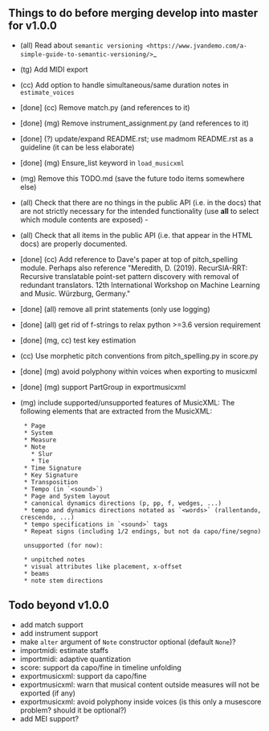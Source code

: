 Things to do before merging develop into master for v1.0.0
----------------------------------------------------------

- (all) Read about `semantic versioning <https://www.jvandemo.com/a-simple-guide-to-semantic-versioning/>`_

- (tg) Add MIDI export

- (cc) Add option to handle simultaneous/same duration notes in `estimate_voices`

- [done] (cc) Remove match.py (and references to it)

- [done] (mg) Remove instrument_assignment.py (and references to it)

- [done] (?) update/expand README.rst; use madmom README.rst as a guideline (it can be less elaborate) 

- [done] (mg) Ensure_list keyword in `load_musicxml`

- (mg) Remove this TODO.md (save the future todo items somewhere else)

- (all) Check that there are no things in the public API (i.e. in the docs) that are
  not strictly necessary for the intended functionality (use __all__ to select
  which module contents are exposed) -

- (all) Check that all items in the public API (i.e. that appear in the HTML docs) are properly documented.

- [done] (cc) Add reference to Dave's paper at top of pitch_spelling module. Perhaps also reference "Meredith, D. (2019). RecurSIA-RRT: Recursive translatable point-set pattern discovery with removal of redundant translators. 12th International Workshop on Machine Learning and Music. Würzburg, Germany."

- [done] (all) remove all print statements (only use logging)

- [done] (all) get rid of f-strings to relax python >=3.6 version requirement

- [done] (mg, cc) test key estimation

- (cc) Use morphetic pitch conventions from pitch_spelling.py in score.py

- [done] (mg) avoid polyphony within voices when exporting to musicxml

- [done] (mg) support PartGroup in exportmusicxml

- (mg) include supported/unsupported features of MusicXML:
       The following elements that are extracted from the MusicXML:
       
       * Page
       * System
       * Measure
       * Note
         * Slur
         * Tie
       * Time Signature
       * Key Signature
       * Transposition
       * Tempo (in `<sound>`)
       * Page and System layout
       * canonical dynamics directions (p, pp, f, wedges, ...)
       * tempo and dynamics directions notated as `<words>` (rallentando, crescendo, ...)
       * tempo specifications in `<sound>` tags
       * Repeat signs (including 1/2 endings, but not da capo/fine/segno)
       
       unsupported (for now):
       
       * unpitched notes
       * visual attributes like placement, x-offset
       * beams
       * note stem directions

   
Todo beyond v1.0.0
------------------

- add match support
- add instrument support
- make `alter` argument of `Note` constructor optional (default `None`)?
- importmidi: estimate staffs
- importmidi: adaptive quantization
- score: support da capo/fine in timeline unfolding
- exportmusicxml: support da capo/fine
- exportmusicxml: warn that musical content outside measures will not be exported (if any)
- exportmusicxml: avoid polyphony inside voices (is this only a musescore problem? should it be optional?)
- add MEI support?

